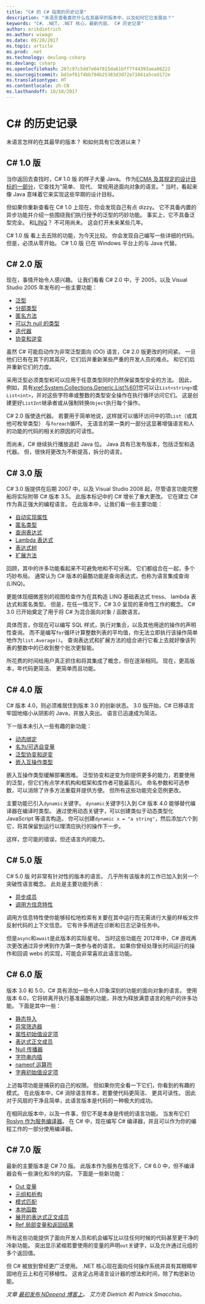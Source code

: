 ```yaml
---
title: "C# 的 C# 指南的历史记录"
description: "未语言查看喜欢什么在其最早的版本中，以及如何它已发展自？"
keywords: "C#，.NET，.NET 核心，最新内容、 C# 历史记录"
author: erikdietrich
ms.author: wiwagn
ms.date: 09/20/2017
ms.topic: article
ms.prod: .net
ms.technology: devlang-csharp
ms.devlang: csharp
ms.openlocfilehash: 207c97c5dd7e04f815da61bff7f44393aea86222
ms.sourcegitcommit: bd1ef61f4bb794b25383d3d72e71041a5ced172e
ms.translationtype: HT
ms.contentlocale: zh-CN
ms.lasthandoff: 10/18/2017
---
```

# <a name="the-history-of-c"></a>C# 的历史记录 #

未语言怎样的在其最早的版本？ 和如何具有它改进以来？

## <a name="c-version-10"></a>C# 1.0 版

当你返回去查找时，C# 1.0 版 的样子大量 Java。 作为[ECMA 及其规定的设计目标的一部分](http://feeldotneteasy.blogspot.com/2011/01/c-design-goals.html)，它查找为"简单、 现代、 常规用途面向对象的语言。"  当时，看起来像 Java 意味着它来实现这些早期的设计目标。

但如果你重新查看在 C# 1.0 上现在，你会发现自己有点 dizzy。 它不具备内置的异步功能并介绍一些围绕我们执行授予的泛型的巧妙功能。 事实上，它不具备泛型完全。  和[LINQ](../linq/index.md)？ 不可用尚未。 这会打开未来某些几年。

C# 1.0 版 看上去去除的功能，为今天比较。 你会发现自己编写一些详细的代码。 但是，必须从零开始。 C# 1.0 版 已在 Windows 平台上的与 Java 代替。

## <a name="c-version-20"></a>C# 2.0 版

现在，事情开始令人感兴趣。 让我们看看 C# 2.0 中，于 2005，以及 Visual Studio 2005 年发布的一些主要功能：

- [泛型](../programming-guide/generics/index.md)
- [分部类型](../programming-guide/classes-and-structs/partial-classes-and-methods.md#partial-classes)
- [匿名方法](../programming-guide/statements-expressions-operators/anonymous-methods.md)
- [可以为 null 的类型](../programming-guide/nullable-types/index.md)
- [迭代器](../programming-guide/concepts/iterators.md)
- [协变和逆变](../programming-guide/concepts/covariance-contravariance/index.md)

虽然 C# 可能启动作为非常泛型面向 (OO) 语言，C# 2.0 版更改的时间紧。 一旦他们已有在其下的其英尺，它们后并重新某些严重的开发人员的难点。 和它们后并重新它们的力度。

采用泛型必须类型和可以应用于任意类型同时仍然保留类型安全的方法。 因此，例如，具有<xref:System.Collections.Generic.List%601>您可以让`List<string>`或`List<int>`，并对这些字符串或整数的类型安全操作在执行循环访问它们。 这是创建更好`ListInt`继承者或从强制转换`Object`执行每个操作。

C# 2.0 版使迭代器。 若要用于简单地说，这样就可以循环访问中的项`List`（或其他可枚举类型） 与`foreach`循环。 无语言的第一类的一部分这显著增强语言和人的功能的代码的相关的原因的可读性。

而尚未，C# 继续执行播放追赶 Java 位。 Java 具有已发布版本，包括泛型和迭代器。 但，很快将更改为不断提高，拆分的语言。

## <a name="c-version-30"></a>C# 3.0 版

C# 3.0 版提供在后期 2007 中，以及 Visual Studio 2008 起，尽管语言功能完整船将实际附带 C# 版本 3.5。 此版本标记中的 C# 增长了重大更改。 它在建立 C# 作为真正强大的编程语言。 在此版本中，让我们看一些主要功能：

- [自动实现属性](../programming-guide/classes-and-structs/auto-implemented-properties.md)
- [匿名类型](../programming-guide/classes-and-structs/anonymous-types.md)
- [查询表达式](../linq/query-expression-basics.md)
- [Lambda 表达式](https://www.daedtech.com/introduction-to-c-lambda-expressions/)
- [表达式树](https://blogs.msdn.microsoft.com/charlie/2008/01/31/expression-tree-basics/)
- [扩展方法](https://www.codeproject.com/Tips/709310/Extension-Method-In-Csharp)

回顾，其中的许多功能看起来不可避免地和不可分离。 它们都组合在一起，多个巧妙布局。 通常认为 C# 版本的最酷功能是查询表达式，也称为语言集成查询 (LINQ)。

更能体现细微差别的视图检查作为在其构造 LINQ 基础表达式 tress、 lambda 表达式和匿名类型。 但是，在任一情况下，C# 3.0 呈现的革命性工作的概念。 C# 3.0 已开始奠定了用于将 C# 为混合面向对象 / 函数语言。

具体而言，你现在可以编写 SQL 样式，执行对集合，以及其他用途的操作的声明性查询。 而不是编写`for`循环计算整数列表的平均值，你无法立即执行该操作简单地作为`list.Average()`。 查询表达式和扩展方法的组合进行它看上去就好像该列表的整数中的已收到整个批次更智能。

所花费的时间给用户真正抓住和将其集成了概念，但在逐渐相同。 现在，更高版本，年代码更简洁、 更简单而且功能。

## <a name="c-version-40"></a>C# 4.0 版

C# 版本 4.0，则必须难居住到版本 3.0 的创新状态。 3.0 版开始，C# 已移语言牢固地缩小从阴影的 Java，并放入突出。 语言已迅速成为简洁。

下一版本未引入一些有趣的新功能：

- [动态绑定](../language-reference/keywords/dynamic.md)
- [名为/可选自变量](../programming-guide/classes-and-structs/named-and-optional-arguments.md)
- [泛型协变和逆变](../../standard/generics/covariance-and-contravariance.md)
- [嵌入互操作类型](https://stackoverflow.com/questions/20514240/whats-the-difference-setting-embed-interop-types-true-and-false-in-visual-studi)

嵌入互操作类型缓解部署困难。 泛型协变和逆变为你提供更多的能力，若要使用的泛型，但它们有点学术机构和框架和库作者可能最高兴。 命名参数和可选参数，可以消除了许多方法重载并提供方便。 但所有这些功能完全范例更改。

主要功能已引入`dynamic`关键字。 `dynamic`关键字引入到 C# 版本 4.0 能够替代编译器在编译时类型。 通过使用动态关键字，可以创建类似于动态类型化 JavaScript 等语言构造。 你可以创建`dynamic x = "a string"`，然后添加六个到它，将其保留到运行以理清应执行的操作下一步。

这样，您可能的错误，但还语言内的能力。

## <a name="c-version-50"></a>C# 5.0 版

C# 5.0 版 时非常有针对性的版本的语言。 几乎所有该版本的工作已加入到另一个突破性语言概念。  此处是主要功能列表：

- [异步成员](../async.md)
- [调用方信息特性](https://www.codeproject.com/Tips/606379/Caller-Info-Attributes-in-Csharp)

调用方信息特性使你能够轻松地检索有关要在其中运行而无需进行大量的样板文件反射代码的上下文信息。 它有许多用途在诊断和日志记录任务中。

但是`async`和`await`是此版本的实际星号。 当时这些功能在 2012年中，C# 游戏再次更改通过异步烤到作为第一类参与者的语言。 如果你曾经处理长时间运行的操作和回调 webs 的实现，可能会非常喜欢此语言功能。

## <a name="c-version-60"></a>C# 6.0 版

版本 3.0 和 5.0，C# 具有添加一些令人印象深刻的功能的面向对象的语言。 使用版本 6.0，它将转离开执行基准最酷的功能，并改为释放满意语言的用户的许多功能。 下面是其中一些：

- [静态导入](../language-reference/keywords/using-static.md)
- [异常筛选器](https://www.thomaslevesque.com/2015/06/21/exception-filters-in-c-6/)
- [属性初始值设定项](http://geekswithblogs.net/WinAZ/archive/2015/06/30/whatrsquos-new-in-c-6.0-auto-property-initializers.aspx)
- [表达式正文成员](https://lostechies.com/jimmybogard/2015/12/17/c-6-feature-review-expression-bodied-function-members/)
- [Null 传播器](https://davefancher.com/2014/08/14/c-6-0-null-propagation-operator/)
- [字符串内插](../language-reference/keywords/interpolated-strings.md)
- [nameof 运算符](https://stackoverflow.com/questions/31695900/what-is-the-purpose-of-nameof)
- [字典初始值设定项](../programming-guide/classes-and-structs/how-to-initialize-a-dictionary-with-a-collection-initializer.md)

上述每项功能是捕获的自己的权限。 但如果你完全看一下它们，你看到的有趣的模式。 在此版本中，C# 消除语言样本，若要使代码更简洁、 更具可读性。 因此对于风扇的干净且简单，此语言版本是代码的一种极大的成功。

在相同此版本中，以及一件事，但它不是本身是传统的语言功能。 当发布它们[Roslyn 作为服务编译器](https://github.com/dotnet/roslyn)。 在 C# 中，现在编写 C# 编译器，并且可以作为你的编程工作的一部分使用编译器。

## <a name="c-version-70"></a>C# 7.0 版

最新的主要版本是 C# 7.0 版。 此版本作为服务在情况下，C# 6.0 中，但不编译器会有一些演化和冷的内容。 下面是一些新功能：

- [Out 变量](http://www.c-sharpcorner.com/article/out-variables-in-c-sharp-7-0/)
- [元组和析构](https://www.thomaslevesque.com/2016/08/23/tuple-deconstruction-in-c-7/)
- [模式匹配](./csharp-7.md#pattern-matching)
- [本地函数](http://www.infoworld.com/article/3182416/application-development/c-7-in-depth-exploring-local-functions.html)
- [展开的表达式正文成员](./csharp-7.md#more-expression-bodied-members)
- [Ref 局部变量和返回结果](./csharp-7.md#ref-locals-and-returns)

所有这些功能提供了面向开发人员和机会编写比以往任何时候的代码甚至更干净的冷新功能。 突出显示紧缩若要使用的变量的声明`out`关键字，以及允许通过元组的多个返回值。

但 C# 被放到曾经更广泛使用。 .NET 核心现在面向任何操作系统并具有其眼睛牢固地在云上和在可移植性。  这肯定占用语言设计器的想法和时间，除了构思新功能。

_文章_ [_最初发布 NDepend 博客上_](https://blog.ndepend.com/c-versions-look-language-history/)_。 艾力克 Dietrich 和 Patrick Smacchia。_
